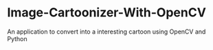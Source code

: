 # Image-Cartoonizer-With-OpenCV
An application to convert into a interesting cartoon using OpenCV and Python
